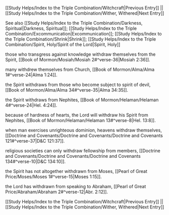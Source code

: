 [[Study Helps/Index to the Triple Combination/Witchcraft|Previous Entry]]  ||  [[Study Helps/Index to the Triple Combination/Wither, Withered|Next Entry]]

 See also [[Study Helps/Index to the Triple Combination/Darkness, Spiritual|Darkness, Spiritual]]; [[Study Helps/Index to the Triple Combination/Excommunication|Excommunication]]; [[Study Helps/Index to the Triple Combination/Shrink|Shrink]]; [[Study Helps/Index to the Triple Combination/Spirit, Holy/Spirit of the Lord|Spirit, Holy]]

 those who transgress against knowledge withdraw themselves from the Spirit, [[Book of Mormon/Mosiah/Mosiah 2#^verse-36|Mosiah 2:36]].

 many withdrew themselves from Church, [[Book of Mormon/Alma/Alma 1#^verse-24|Alma 1:24]].

 the Spirit withdraws from those who become subject to spirit of devil, [[Book of Mormon/Alma/Alma 34#^verse-35|Alma 34:35]].

 the Spirit withdraws from Nephites, [[Book of Mormon/Helaman/Helaman 4#^verse-24|Hel. 4:24]].

 because of hardness of hearts, the Lord will withdraw his Spirit from Nephites, [[Book of Mormon/Helaman/Helaman 13#^verse-8|Hel. 13:8]].

 when man exercises unrighteous dominion, heavens withdraw themselves, [[Doctrine and Covenants/Doctrine and Covenants/Doctrine and Covenants 121#^verse-37|D&C 121:37]].

 religious societies can only withdraw fellowship from members, [[Doctrine and Covenants/Doctrine and Covenants/Doctrine and Covenants 134#^verse-10|D&C 134:10]].

 the Spirit has not altogether withdrawn from Moses, [[Pearl of Great Price/Moses/Moses 1#^verse-15|Moses 1:15]].

 the Lord has withdrawn from speaking to Abraham, [[Pearl of Great Price/Abraham/Abraham 2#^verse-12|Abr. 2:12]].

[[Study Helps/Index to the Triple Combination/Witchcraft|Previous Entry]]  ||  [[Study Helps/Index to the Triple Combination/Wither, Withered|Next Entry]]
